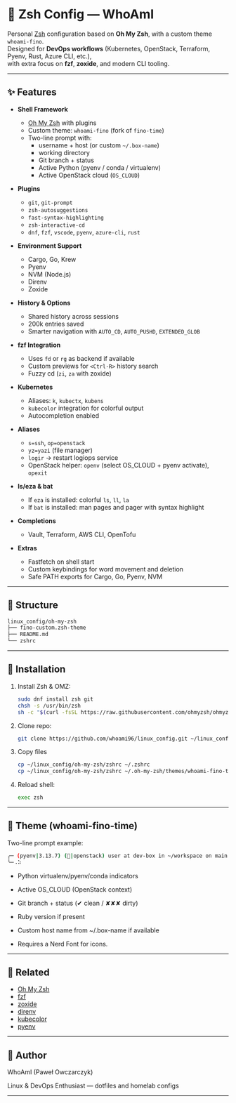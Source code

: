 # 🐚 Zsh Config — WhoAmI

Personal [Zsh](https://www.zsh.org/) configuration based on **Oh My Zsh**, with a custom theme `whoami-fino`.  
Designed for **DevOps workflows** (Kubernetes, OpenStack, Terraform, Pyenv, Rust, Azure CLI, etc.),  
with extra focus on **fzf**, **zoxide**, and modern CLI tooling.

---

## ✨ Features

- **Shell Framework**
  - [Oh My Zsh](https://ohmyz.sh/) with plugins
  - Custom theme: `whoami-fino` (fork of `fino-time`)
  - Two-line prompt with:
    - username + host (or custom `~/.box-name`)
    - working directory
    - Git branch + status
    - Active Python (pyenv / conda / virtualenv)
    - Active OpenStack cloud (`OS_CLOUD`)

- **Plugins**
  - `git`, `git-prompt`
  - `zsh-autosuggestions`
  - `fast-syntax-highlighting`
  - `zsh-interactive-cd`
  - `dnf`, `fzf`, `vscode`, `pyenv`, `azure-cli`, `rust`

- **Environment Support**
  - Cargo, Go, Krew
  - Pyenv
  - NVM (Node.js)
  - Direnv
  - Zoxide

- **History & Options**
  - Shared history across sessions
  - 200k entries saved
  - Smarter navigation with `AUTO_CD`, `AUTO_PUSHD`, `EXTENDED_GLOB`

- **fzf Integration**
  - Uses `fd` or `rg` as backend if available
  - Custom previews for `<Ctrl-R>` history search
  - Fuzzy cd (`zi`, `za` with zoxide)

- **Kubernetes**
  - Aliases: `k`, `kubectx`, `kubens`
  - `kubecolor` integration for colorful output
  - Autocompletion enabled

- **Aliases**
  - `s=ssh`, `op=openstack`
  - `yz=yazi` (file manager)
  - `logir` → restart logiops service
  - OpenStack helper: `openv` (select OS_CLOUD + pyenv activate), `opexit`

- **ls/eza & bat**
  - If `eza` is installed: colorful `ls`, `ll`, `la`
  - If `bat` is installed: man pages and pager with syntax highlight

- **Completions**
  - Vault, Terraform, AWS CLI, OpenTofu

- **Extras**
  - Fastfetch on shell start
  - Custom keybindings for word movement and deletion
  - Safe PATH exports for Cargo, Go, Pyenv, NVM

---

## 📂 Structure

```bash
linux_config/oh-my-zsh
├── fino-custom.zsh-theme
├── README.md
└── zshrc
```
---

## 🚀 Installation

1. Install Zsh & OMZ:
   ```bash
   sudo dnf install zsh git
   chsh -s /usr/bin/zsh
   sh -c "$(curl -fsSL https://raw.githubusercontent.com/ohmyzsh/ohmyzsh/master/tools/install.sh)"
   ```
2. Clone repo:
   ```bash
   git clone https://github.com/whoami96/linux_config.git ~/linux_config
   ```
3. Copy files
   ```bash
   cp ~/linux_config/oh-my-zsh/zshrc ~/.zshrc
   cp ~/linux_config/oh-my-zsh/zshrc ~/.oh-my-zsh/themes/whoami-fino-time.zsh-theme
   ```
4. Reload shell:
   ```bash
   exec zsh
   ```
---
## 🎨 Theme (whoami-fino-time)

Two-line prompt example:
```bash
╭─ (pyenv|3.13.7) (|openstack) user at dev-box in ~/workspace on main ✔  2025-08-24 - 19:32
╰─⠠⠵
```

- Python virtualenv/pyenv/conda indicators

- Active OS_CLOUD (OpenStack context)

- Git branch + status (✔ clean / ✘✘✘ dirty)

- Ruby version if present

- Custom host name from ~/.box-name if available

- Requires a Nerd Font for icons.

---
## 🔗 Related
- [Oh My Zsh](https://ohmyz.sh/)
- [fzf](https://github.com/junegunn/fzf)
- [zoxide](https://github.com/ajeetdsouza/zoxide)
- [direnv](https://direnv.net/)
- [kubecolor](https://github.com/hidetatz/kubecolor)
- [pyenv](https://github.com/pyenv/pyenv)

---
## 🧑 Author

WhoAmI (Paweł Owczarczyk)

Linux & DevOps Enthusiast — dotfiles and homelab configs

---